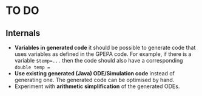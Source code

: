# TO DO #

## Internals ##

  * **Variables in generated code** it should be possible to generate code that uses variables as defined in the GPEPA code. For example, if there is a variable `$temp=...` then the code should also have a corresponding `double temp = `
  * **Use existing generated (Java) ODE/Simulation code** instead of generating one. The generated code can be optimised by hand.
  * Experiment with **arithmetic simplification** of the generated ODEs.
